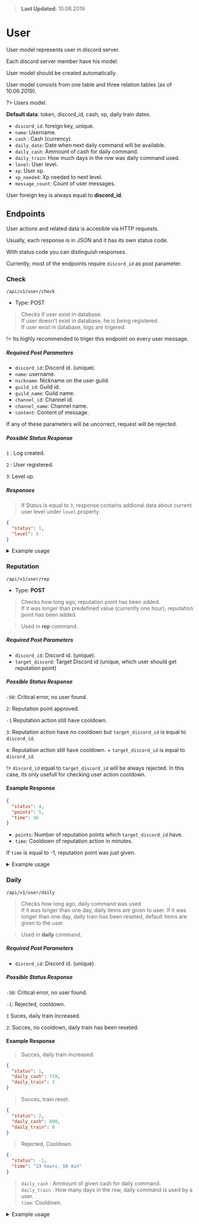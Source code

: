 > **Last Updated**: 10.06.2019

# User

User model represents user in discord server.

Each discord server member have his model.

User model should be created automatically.

User model consists from one table and three relation tables (as of 10.06.2019).

?> Users model.

**Default data**: token, discord_id, cash, xp, daily train dates.

- `discord_id`: foreign key, unique.
- `name`: Username.
- `cash` : Cash (currency).
- `daily_date`: Date when next daily command will be available.
- `daily_cash`: Ammount of cash for daily command.
- `daily_train`: How much days in the row was daily command used.
- `level`: User level.
- `xp`: User xp.
- `xp_needed`: Xp needed to next level.
- `message_count`: Count of user messages.

User foreign key is always equal to **discord_id**.

## Endpoints

User actions and related data is accesible via HTTP requests.

Usually, each response is in JSON and it has its own status code.

With status code you can distinguish responses.

Currently, most of the endpoints require `discord_id` as post parameter.

### Check

`/api/v1/user/check`

- Type: POST

> Checks if user exist in database.  
> If user doesn't exist in database, he is being registered.  
> If user exist in database, logs are trigered.

!> Its highly recommended to triger this endpoint on every user message.

##### Required Post Parameters

- `discord_id`: Discord id. (unique).
- `name`: username.
- `nickname`: Nickname on the user guild.
- `guild_id`: Guild id.
- `guild_name`: Guild name.
- `channel_id`: Channel id.
- `channel_name`: Channel name.
- `content`: Content of message.

If any of these parameters will be uncorrect, request will be rejected.

##### Possible Status Response

`1` : Log created.

`2` : User registered.

`3`: Level up.

##### Responses

> If Status is equal to `3`, response contains addional data about current user level under `level` property.

```json
{
  "status": 1,
  "level": 5
}
```

<details>
<summary>Example usage</summary>

> Axios HTTP Library

```javascript
client.on('message', async message => {
  if (message.guild === null) return;
  axios
    .post(process.env.BACKEND_HOST + 'api/v1/user/check', {
      discord_id: message.author.id,
      name: message.author.username,
      nickname: message.member.nickname,
      guild_id: message.guild.id,
      guild_name: message.guild.name,
      channel_id: message.channel.id,
      channel_name: message.channel.name,
      content: message.content,
      bot: message.author.bot
    })
    .then(function(response) {
      if (response.data == 2) message.reply('User registered!');
    })
    .catch(function(error) {
      console.log(error);
    });
});
```

</details>

### Reputation

`/api/v1/user/rep`

- Type: **POST**

> Checks how long ago, reputation point has been added.  
> If it was longer than predefined value (currently one hour), reputation point has been added.

> Used in **rep** command.

##### Required Post Parameters

- `discord_id`: Discord id. (unique).
- `target_discord`: Target Discord id (unique, which user should get reputation point)

##### Possible Status Response

`-50`: Critical error, no user found.

`2`: Reputation point approved.

`-1` Reputation action still have cooldown.

`3`: Reputation action have no cooldown but `target_discord_id` is equal to `discord_id`.

`4`: Reputation action still have cooldown. + `target_discord_id` is equal to `discord_id`.

!> `discord_id` equal to `target_discord_id` will be always rejected. In this case, its only usefull for checking user action cooldown.

#### Example Response

```json
{
  "status": 4,
  "points": 5,
  "time": 56
}
```

- `points`: Number of reputation points which `target_discord_id` have.
- `time`: Cooldown of reputation action in minutes.

If `time` is equal to -1, reputation point was just given.

<details>
<summary>Example usage</summary>

> Axios HTTP Library.  
> Snipet from **rep** command.

```javascript
  run(message, { user }) {

    /// HTTP Request to backend.

    // Possible Responses :

    // 2 = Succes
    // -1 = Cooldown not yet ready.
    // 3 = can rep.
    // 4 = cooldown not yet ready.

    axios
      .post(process.env.BACKEND_HOST + `api/v1/user/rep`, {
        discord_id: message.author.id,
        target_discord_id: user.id,
      })
      .then(function(response) {
        console.log(response.data.status);
        switch (response.data.status) {
          case 3:
            message.reply('U can already give someone rep!');

            break;
          case 4:
            message.reply(
              `You need wait atleast ${
                response.data.time
              } minutes more before you gonna be able to use that command again!`
            );
            break;
          case 2:
            message.reply(`I gave ${user.username} reputation point!`);

            break;

          case -1:
            message.reply(
              `You need wait atleast ${
                response.data.time
              } minutes more before you gonna be able to use that command again!`
            );
            break;
        }
      })
      .catch(function(error) {
        message.reply(`${bot_err.api} \n Reputation Backend Module Exception`);
        console.log(error);
      });
  }
```

</details>

### Daily

`/api/v1/user/daily`

> Checks how long ago, daily command was used  
> If it was longer than one day, daily items are given to user.
> If it was longer than one day, daily train has been reseted, default items are given to the user.

> Used in **daily** command.

##### Required Post Parameters

- `discord_id`: Discord id. (unique).

##### Possible Status Response

`-50`: Critical error, no user found.

`-1`: Rejected, cooldown.

`1` Suces, daily train increased.

`2`: Succes, no cooldown, daily train has been reseted.

#### Example Response

> Succes, daily train increased.

```json
{
  "status": 1,
  "daily_cash": 720,
  "daily_train": 2
}
```

> Succes, train reset.

```json
{
  "status": 2,
  "daily_cash": 600,
  "daily_train": 0
}
```

> Rejected, Cooldown.

```json
{
  "status": -1,
  "time": "23 hours, 58 min"
}
```

> `daily_cash` : Ammount of given cash for daily command.  
> `daily_train` : How many days in the row, daily command is used by a user.  
> `time`: Cooldown.

<details>
<summary>Example usage</summary>

> Axios HTTP Library

```javascript
run(message) {
    axios
      .post(process.env.BACKEND_HOST + `api/v1/user/daily`, {
        discord_id: message.author.id
      })
      .then(function(response) {
        switch (response.data.status) {
          case -1:
            message.reply(
              `You need to wait atleast ${
                response.data.time
              } more before you gonna be able use that command again!`
            );
            break;
          case 1:
            message.reply(
              `Its your **${
                response.data.daily_train
              }** day in the row! \n + **${
                response.data.daily_cash
              }** to your account balance!`
            );
            break;
          case 2:
            message.reply(
              `Sadly, u lost yours daily train after **${
                response.data.daily_train
              }** days! \n + **${
                response.data.daily_cash
              }** to your account balance!`
            );
            break;
        }
      })
      .catch(function(error) {
        console.log(error);
      });
  }
```

</details>
